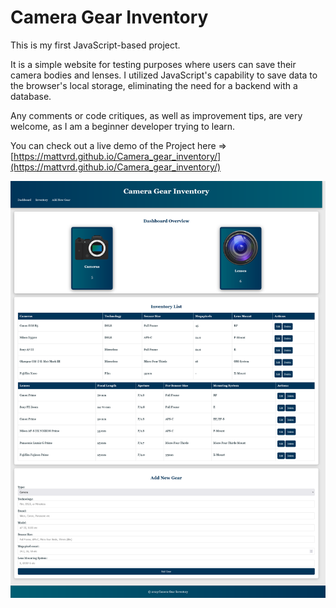 

# **Camera Gear Inventory**


This is my first JavaScript-based project.

It is a simple website for testing purposes where users can save their camera bodies and lenses. I utilized JavaScript's capability to save data to the browser's local storage, eliminating the need for a backend with a database.

Any comments or code critiques, as well as improvement tips, are very welcome, as I am a beginner developer trying to learn.

You can check out a live demo of the Project here => [https://mattvrd.github.io/Camera_gear_inventory/](https://mattvrd.github.io/Camera_gear_inventory/)

![Main page](CameraGearInventory.png)

